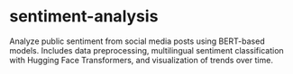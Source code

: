 # sentiment-analysis
Analyze public sentiment from social media posts using BERT-based models. Includes data preprocessing, multilingual sentiment classification with Hugging Face Transformers, and visualization of trends over time.
